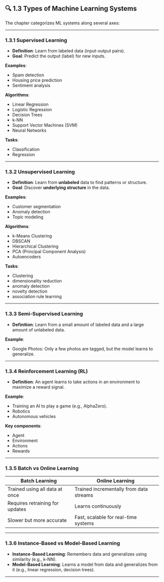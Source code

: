 
## 🔍 1.3 Types of Machine Learning Systems

The chapter categorizes ML systems along several axes:

---

### 1.3.1 **Supervised Learning**

* **Definition**: Learn from labeled data (input-output pairs).
* **Goal**: Predict the output (label) for new inputs.

**Examples**:

* Spam detection
* Housing price prediction
* Sentiment analysis

**Algorithms**:

* Linear Regression
* Logistic Regression
* Decision Trees
* k-NN
* Support Vector Machines (SVM)
* Neural Networks

**Tasks**:
* Classification 
* Regression

---

### 1.3.2 **Unsupervised Learning**

* **Definition**: Learn from **unlabeled** data to find patterns or structure.
* **Goal**: Discover **underlying structure** in the data.

**Examples**:

* Customer segmentation
* Anomaly detection
* Topic modeling

**Algorithms**:

* k-Means Clustering
* DBSCAN
* Hierarchical Clustering
* PCA (Principal Component Analysis)
* Autoencoders

**Tasks**:
* Clustering
* dimensionality reduction
* anomaly detection
* novelty detection
* association rule learning

---

### 1.3.3 **Semi-Supervised Learning**

* **Definition**: Learn from a small amount of labeled data and a large amount of unlabeled data.

**Example**:

* Google Photos: Only a few photos are tagged, but the model learns to generalize.

---

### 1.3.4 **Reinforcement Learning (RL)**

* **Definition**: An agent learns to take actions in an environment to maximize a reward signal.

**Example**:

* Training an AI to play a game (e.g., AlphaZero).
* Robotics
* Autonomous vehicles

**Key components**:

* Agent
* Environment
* Actions
* Rewards

---

### 1.3.5 **Batch vs Online Learning**

| Batch Learning                  | Online Learning                         |
| ------------------------------- | --------------------------------------- |
| Trained using all data at once  | Trained incrementally from data streams |
| Requires retraining for updates | Learns continuously                     |
| Slower but more accurate        | Fast, scalable for real-time systems    |

---

### 1.3.6 **Instance-Based vs Model-Based Learning**

* **Instance-Based Learning**: Remembers data and generalizes using similarity (e.g., k-NN).
* **Model-Based Learning**: Learns a model from data and generalizes from it (e.g., linear regression, decision trees).

---
